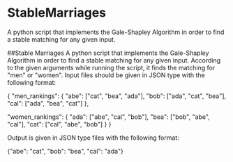 # StableMarriages
A python script that implements the Gale-Shapley Algorithm in order to find a stable matching for any given input.

##Stable Marriages 
A python script that implements the Gale-Shapley Algorithm in order to find a stable matching for any given input. According to the given arguments while running the script, it finds the matching for "men" or "women". Input files should be given in JSON type with the following format:

{
  "men_rankings": {
    "abe": ["cat", "bea", "ada"],
    "bob": ["ada", "cat", "bea"],
    "cal": ["ada", "bea", "cat"]
  },

  "women_rankings": {
    "ada": ["abe", "cal", "bob"],
    "bea": ["bob", "abe", "cal"],
    "cat": ["cal", "abe", "bob"]
  }
}

Output is given in JSON type files with the following format:

{"abe": "cat", "bob": "bea", "cal": "ada"}
